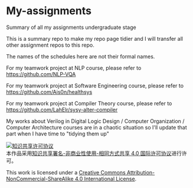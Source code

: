 # My-assignments

Summary of all my assignments undergraduate stage

This is a summary repo to make my repo page tidier and I will transfer all other assignment repos to this repo.

The names of the schedules here are not their formal names.

For my teamwork project at NLP course, please refer to https://github.com/NLP-VQA

For my teamwork project at Software Engineering course, please refer to https://github.com/Ais0n/healthsys

For my teamwork project at Compiler Theory course, please refer to https://github.com/LahElr/sysy-alter-compiler

My works about Verilog in Digital Logic Design / Computer Organization / Computer Architecture courses are in a chaotic situation so I'll update that part when I have time to "tidying them up"

<a rel="license" href="http://creativecommons.org/licenses/by-nc-sa/4.0/"><img alt="知识共享许可协议" style="border-width:0" src="https://i.creativecommons.org/l/by-nc-sa/4.0/88x31.png" /></a><br />本作品采用<a rel="license" href="http://creativecommons.org/licenses/by-nc-sa/4.0/">知识共享署名-非商业性使用-相同方式共享 4.0 国际许可协议</a>进行许可。

This work is licensed under a <a rel="license" href="http://creativecommons.org/licenses/by-nc-sa/4.0/">Creative Commons Attribution-NonCommercial-ShareAlike 4.0 International License</a>.
